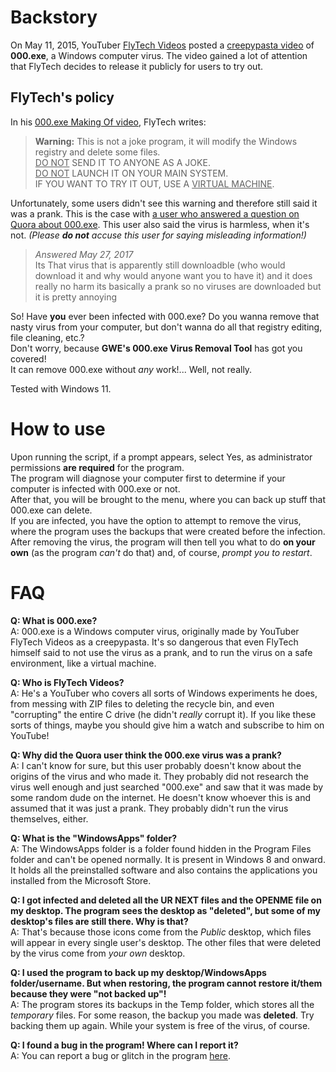 # Backstory
On May 11, 2015, YouTuber [FlyTech Videos](youtube.com/FlyTechVideos) posted a [creepypasta video](https://www.youtube.com/watch?v=MHlvjC6yOtM) of **000.exe**, a Windows computer virus. The video gained a lot of attention that FlyTech decides to release it publicly for users to try out.
## FlyTech's policy
In his [000.exe Making Of video](https://www.youtube.com/watch?v=e_TYnADDsLQ), FlyTech writes:

> **Warning:**
> This is not a joke program, it will modify the Windows registry and delete some files.  
> <ins>DO NOT</ins> SEND IT TO ANYONE AS A JOKE.  
> <ins>DO NOT</ins> LAUNCH IT ON YOUR MAIN SYSTEM.  
> IF YOU WANT TO TRY IT OUT, USE A <ins>VIRTUAL MACHINE</ins>.

Unfortunately, some users didn't see this warning and therefore still said it was a prank. This is the case with [a user who answered a question on Quora about 000.exe](https://qr.ae/pGLpAt). This user also said the virus is harmless, when it's not. *(Please **do not** accuse this user for saying misleading information!)*

> *Answered May 27, 2017*  
> Its That virus that is apparently still downloadble (who would download it and why would anyone want you to have it) and it does really no harm its basically a prank so no viruses are downloaded but it is pretty annoying

So! Have **you** ever been infected with 000.exe? Do you wanna remove that nasty virus from your computer, but don't wanna do all that registry editing, file cleaning, etc.?  
Don't worry, because **GWE's 000.exe Virus Removal Tool** has got you covered!  
It can remove 000.exe without *any* work!... Well, not really.

Tested with Windows 11.

# How to use
Upon running the script, if a prompt appears, select Yes, as administrator permissions **are required** for the program.  
The program will diagnose your computer first to determine if your computer is infected with 000.exe or not.  
After that, you will be brought to the menu, where you can back up stuff that 000.exe can delete.  
If you are infected, you have the option to attempt to remove the virus, where the program uses the backups that were created before the infection.  
After removing the virus, the program will then tell you what to do **on your own** (as the program *can't* do that) and, of course, *prompt you to restart*.

# FAQ
**Q: What is 000.exe?**  
A: 000.exe is a Windows computer virus, originally made by YouTuber FlyTech Videos as a creepypasta. It's so dangerous that even FlyTech himself said to not use the virus as a prank, and to run the virus on a safe environment, like a virtual machine.

**Q: Who is FlyTech Videos?**  
A: He's a YouTuber who covers all sorts of Windows experiments he does, from messing with ZIP files to deleting the recycle bin, and even "corrupting" the entire C drive (he didn't *really* corrupt it). If you like these sorts of things, maybe you should give him a watch and subscribe to him on YouTube!

**Q: Why did the Quora user think the 000.exe virus was a prank?**  
A: I can't know for sure, but this user probably doesn't know about the origins of the virus and who made it. They probably did not research the virus well enough and just searched "000.exe" and saw that it was made by some random dude on the internet. He doesn't know whoever this is and assumed that it was just a prank. They probably didn't run the virus themselves, either.

**Q: What is the "WindowsApps" folder?**  
A: The WindowsApps folder is a folder found hidden in the Program Files folder and can't be opened normally. It is present in Windows 8 and onward. It holds all the preinstalled software and also contains the applications you installed from the Microsoft Store.

**Q: I got infected and deleted all the UR NEXT files and the OPENME file on my desktop. The program sees the desktop as "deleted", but some of my desktop's files are still there. Why is that?**  
A: That's because those icons come from the *Public* desktop, which files will appear in every single user's desktop. The other files that were deleted by the virus come from *your own* desktop.

**Q: I used the program to back up my desktop/WindowsApps folder/username. But when restoring, the program cannot restore it/them because they were "not backed up"!**  
A: The program stores its backups in the Temp folder, which stores all the *temporary* files. For some reason, the backup you made was **deleted**. Try backing them up again. While your system is free of the virus, of course.  

**Q: I found a bug in the program! Where can I report it?**  
A: You can report a bug or glitch in the program [here](https://github.com/gamingwithevets/000exefix/issues/new).
